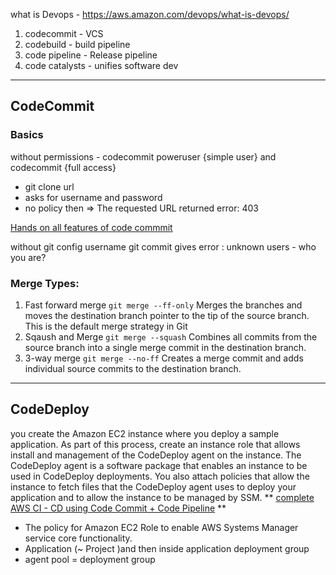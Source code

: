 what is Devops - https://aws.amazon.com/devops/what-is-devops/
1. codecommit - VCS
2. codebuild - build pipeline 
3. code pipeline - Release pipeline
4. code catalysts - unifies software dev
-------------------------------------------------------
## CodeCommit 
### Basics
without permissions - codecommit poweruser {simple user} and codecommit {full access}
- git clone url 
- asks for username and password 
- no policy then =>  The requested URL returned error: 403

[Hands on all features of code commmit](https://docs.aws.amazon.com/codecommit/latest/userguide/getting-started-cc.html)

without git config username git commit gives error : unknown users - who you are?
### Merge Types:
1. Fast forward merge
`git merge --ff-only`
Merges the branches and moves the destination branch pointer to the tip of the source branch. This is the default merge strategy in Git
2. Sqaush and Merge
`git merge --squash`
Combines all commits from the source branch into a single merge commit in the destination branch.
3. 3-way merge
`git merge --no-ff`
Creates a merge commit and adds individual source commits to the destination branch.
------------------------------------------------------------------------------
## CodeDeploy
you create the Amazon EC2 instance where you deploy a sample application. As part of this process, create an instance role that allows install and management of the CodeDeploy agent on the instance. The CodeDeploy agent is a software package that enables an instance to be used in CodeDeploy deployments. You also attach policies that allow the instance to fetch files that the CodeDeploy agent uses to deploy your application and to allow the instance to be managed by SSM.
** [complete AWS CI - CD using Code Commit + Code Pipeline](https://docs.aws.amazon.com/codepipeline/latest/userguide/tutorials-simple-codecommit.html) **
- The policy for Amazon EC2 Role to enable AWS Systems Manager service core functionality.
- Application  (~ Project )and then inside application deployment group
- agent pool = deployment group

